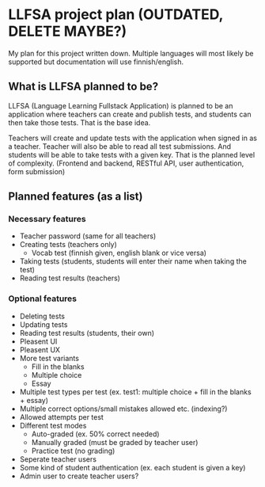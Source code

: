 # LLFSA project plan (OUTDATED, DELETE MAYBE?)

My plan for this project written down. Multiple languages will most likely be supported but documentation will use finnish/english.

## What is LLFSA planned to be?

LLFSA (Language Learning Fullstack Application) is planned to be an application where teachers can create and publish tests, and students can then take those tests. That is the base idea.

Teachers will create and update tests with the application when signed in as a teacher. Teacher will also be able to read all test submissions. And students will be able to take tests with a given key. That is the planned level of complexity. (Frontend and backend, RESTful API, user authentication, form submission)

## Planned features (as a list)

### Necessary features

- Teacher password (same for all teachers)
- Creating tests (teachers only)
  - Vocab test (finnish given, english blank or vice versa)
- Taking tests (students, students will enter their name when taking the test)
- Reading test results (teachers)

### Optional features

- Deleting tests
- Updating tests
- Reading test results (students, their own)
- Pleasent UI
- Pleasent UX
- More test variants
  - Fill in the blanks
  - Multiple choice
  - Essay
- Multiple test types per test (ex. test1: multiple choice + fill in the blanks + essay)
- Multiple correct options/small mistakes allowed etc. (indexing?)
- Allowed attempts per test
- Different test modes
  - Auto-graded (ex. 50% correct needed)
  - Manually graded (must be graded by teacher user)
  - Practice test (no grading)
- Seperate teacher users
- Some kind of student authentication (ex. each student is given a key)
- Admin user to create teacher users?
